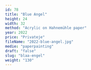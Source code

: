 ```yaml
---
id: 78
title: "Blue Angel"
height: 24
width: 32
method: "Acrylic on Hahnemühle paper"
year: 2022
price: "Privateje"
fileName: "2022-blue-angel.jpg"
medie: "paperpainting"
draft: "false"
slug: "blaa-engel"
weight: "130"
---
```

